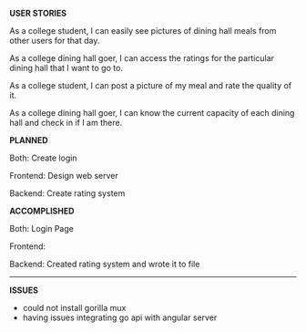 **USER STORIES**

As a college student, I can easily see pictures of dining hall meals from other users for that day.

As a college dining hall goer, I can access the ratings for the particular dining hall that I want to go to.

As a college student, I can post a picture of my meal and rate the quality of it.

As a college dining hall goer, I can know the current capacity of each dining hall and check in if I am there.


**PLANNED**

Both: Create login

Frontend: Design web server

Backend: Create rating system


**ACCOMPLISHED**

Both: Login Page

Frontend: 

Backend: Created rating system and wrote it to file

---------------
**ISSUES**
- could not install gorilla mux 
- having issues integrating go api with angular server 